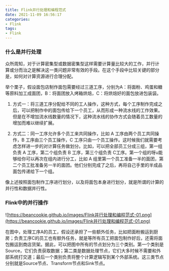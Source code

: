 ```yaml
---
title: Flink并行处理和编程范式
date: 2021-11-09 16:56:17
categories:
- Flink
tags: 
- Flink
---
```


### 什么是并行处理
众所周知，对于计算密集型或数据密集型这样需要计算量比较大的工作，并行计
算或分而治之是解决这一类问题非常有效的手段。在这个手段中比较关键的部分是，如何对计算资源进行合理分配。

举个栗子，假设面包店制作面包需要经过三道工序，分别为A：将面粉、鸡蛋和糖等原料加工成面团，B：将面团放入烤箱烘焙，C：将烘焙好的面包放进包装袋。

1. 方式一：将三道工序分配给不同的工人操作，这种方式，每个工序制作完成之后，可以把制作中的面包传给下一个员工，从而形成一种流水线的工作效果。但是在不增加流水线数量的情况下，这种流水线的协作方式会随着员工数量的增加而难以继续扩展。

2. 方式二：同一工序允许多个员工来共同操作，比如 A 工序由两个员工共同操作，B 工序由三个员工操作，C 工序只由一个员工操作。这时候我们就需要考虑怎样进一步的对计算任务做划分。比如，可以把全部员工分成三组，第一组负责 A 工序，第二个组负责 B 工序，第三个组负责 C工序。第一个组的呀u能够给你可以再次在组内进行分工，比如 A 组里第一个员工准备一半的面团，第二个员工批准备另一半的面团。他们分别完成了之后，再将自己手里的半成品面包传递给下一个组。

像上述按照面包制作工序进行划分，以及将面包本身进行划分，就是所谓的计算的并行性和数据并行性。

### Flink中的并行操作
![https://beancookie.github.io/images/Flink并行处理和编程范式-01.png](https://beancookie.github.io/images/Flink并行处理和编程范式-01.png)

在图中，处理工序A的员工，假设还承担了一些额外任务，比如把面粉搬运到厨房；负责工序C的员工也有额外任务，就是等所有员工把面包制作好后，还需将面包搬运到商店货架。据此，可以把图中所有的节点划分为三个类别。第一个类别是Source，它们负责获取数据；第二类是数据处理节点，它们大多时候不需要和外部系统打交道；最后一个类别负责将整个计算逻辑写到某个外部系统。这三类节点分别就是Source节点、Transform节点和Sink节点。
